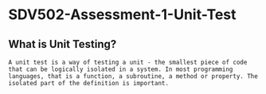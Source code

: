 # SDV502-Assessment-1-Unit-Test
## What is Unit Testing?
`A unit test is a way of testing a unit - the smallest piece of code that can be logically isolated in a system. In most programming languages, that is a function, a subroutine, a method or property. The isolated part of the definition is important.`
